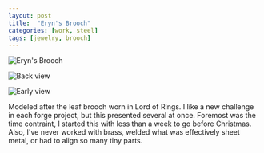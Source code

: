 ```yaml
---
layout: post
title:  "Eryn's Brooch"
categories: [work, steel]
tags: [jewelry, brooch]
---
```


![Eryn's Brooch](https://scontent-b-iad.xx.fbcdn.net/hphotos-prn1/63716_4661236322059_174208015_n.jpg "Eryn's Brooch")

![Back view](https://scontent-b-iad.xx.fbcdn.net/hphotos-frc3/262701_4661236242057_1350691772_n.jpg "Back view")

![Early view](https://scontent-a-iad.xx.fbcdn.net/hphotos-ash2/419429_4661237042077_1690826246_n.jpg "Early view")

Modeled after the leaf brooch worn in Lord of Rings. I like a new challenge in each forge project, but this presented several at once. Foremost was the time contraint, I started this with less than a week to go before Christmas. Also, I've never worked with brass, welded what was effectively sheet metal, or had to align so many tiny parts.